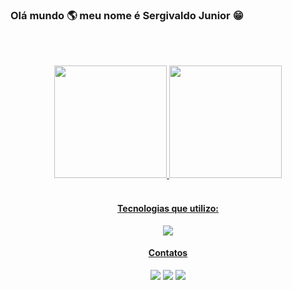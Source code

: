 ### Olá mundo 🌎 meu nome é Sergivaldo Junior 😁




<br><br>
<div align="center">
  <a href="https://www.linkedin.com/in/sergivaldo-junior/">
  <img height="180em" src="https://github-readme-stats.vercel.app/api?username=Sergivaldo&show_icons=true&theme=dracula&include_all_commits=true&count_private=true"/>
  <img height="180em" src="https://github-readme-stats.vercel.app/api/top-langs/?username=Sergivaldo&layout=compact&langs_count=7&theme=dracula"/>
</div>
<div  align="center" ><br>
  <h4>Tecnologias que utilizo:</h4>
  <img src="https://skillicons.dev/icons?i=html,css,javascript,sass,java,git" />
</div>

<div align="center" > 
  <h4>Contatos</h4>
  <a href="https://www.instagram.com/sergivaldojunior" target="_blank"><img src="https://img.shields.io/badge/-Instagram-%23E4405F?style=for-the-badge&logo=instagram&logoColor=white" target="_blank"></a>
  <a href = "mailto:sergivaldo123@gmail.com"><img src="https://img.shields.io/badge/-Gmail-%23333?style=for-the-badge&logo=gmail&logoColor=white" target="_blank"></a>
  <a href="https://www.linkedin.com/in/sergivaldo-junior/" target="_blank"><img src="https://img.shields.io/badge/-LinkedIn-%230077B5?style=for-the-badge&logo=linkedin&logoColor=white" target="_blank"></a> 
 
</div>
